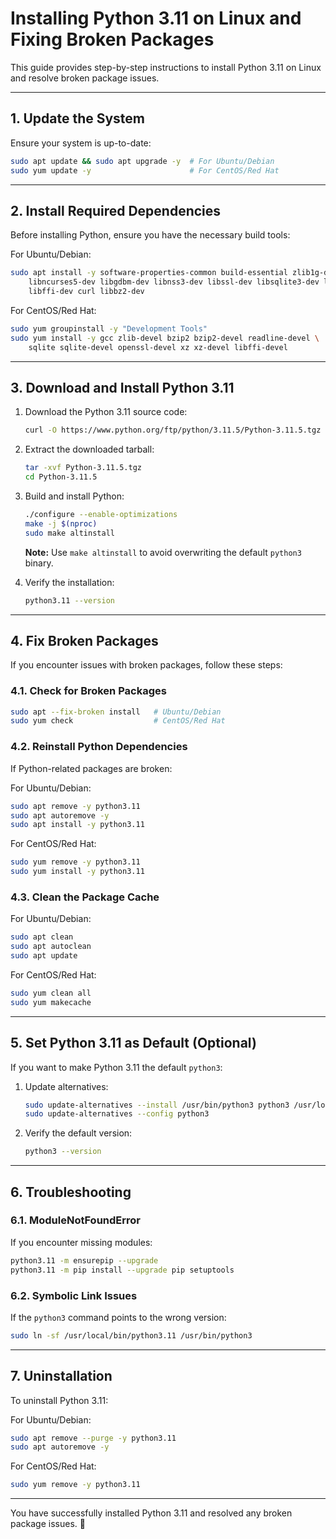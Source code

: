# Installing Python 3.11 on Linux and Fixing Broken Packages

This guide provides step-by-step instructions to install Python 3.11 on Linux and resolve broken package issues.

---

## **1. Update the System**
Ensure your system is up-to-date:
```bash
sudo apt update && sudo apt upgrade -y  # For Ubuntu/Debian
sudo yum update -y                      # For CentOS/Red Hat
```

---

## **2. Install Required Dependencies**
Before installing Python, ensure you have the necessary build tools:

For Ubuntu/Debian:
```bash
sudo apt install -y software-properties-common build-essential zlib1g-dev \
    libncurses5-dev libgdbm-dev libnss3-dev libssl-dev libsqlite3-dev libreadline-dev \
    libffi-dev curl libbz2-dev
```

For CentOS/Red Hat:
```bash
sudo yum groupinstall -y "Development Tools"
sudo yum install -y gcc zlib-devel bzip2 bzip2-devel readline-devel \
    sqlite sqlite-devel openssl-devel xz xz-devel libffi-devel
```

---

## **3. Download and Install Python 3.11**

1. Download the Python 3.11 source code:
   ```bash
   curl -O https://www.python.org/ftp/python/3.11.5/Python-3.11.5.tgz
   ```

2. Extract the downloaded tarball:
   ```bash
   tar -xvf Python-3.11.5.tgz
   cd Python-3.11.5
   ```

3. Build and install Python:
   ```bash
   ./configure --enable-optimizations
   make -j $(nproc)
   sudo make altinstall
   ```
   **Note:** Use `make altinstall` to avoid overwriting the default `python3` binary.

4. Verify the installation:
   ```bash
   python3.11 --version
   ```

---

## **4. Fix Broken Packages**

If you encounter issues with broken packages, follow these steps:

### **4.1. Check for Broken Packages**
```bash
sudo apt --fix-broken install   # Ubuntu/Debian
sudo yum check                  # CentOS/Red Hat
```

### **4.2. Reinstall Python Dependencies**
If Python-related packages are broken:

For Ubuntu/Debian:
```bash
sudo apt remove -y python3.11
sudo apt autoremove -y
sudo apt install -y python3.11
```

For CentOS/Red Hat:
```bash
sudo yum remove -y python3.11
sudo yum install -y python3.11
```

### **4.3. Clean the Package Cache**

For Ubuntu/Debian:
```bash
sudo apt clean
sudo apt autoclean
sudo apt update
```

For CentOS/Red Hat:
```bash
sudo yum clean all
sudo yum makecache
```

---

## **5. Set Python 3.11 as Default (Optional)**

If you want to make Python 3.11 the default `python3`:

1. Update alternatives:
   ```bash
   sudo update-alternatives --install /usr/bin/python3 python3 /usr/local/bin/python3.11 1
   sudo update-alternatives --config python3
   ```

2. Verify the default version:
   ```bash
   python3 --version
   ```

---

## **6. Troubleshooting**

### **6.1. ModuleNotFoundError**
If you encounter missing modules:
```bash
python3.11 -m ensurepip --upgrade
python3.11 -m pip install --upgrade pip setuptools
```

### **6.2. Symbolic Link Issues**
If the `python3` command points to the wrong version:
```bash
sudo ln -sf /usr/local/bin/python3.11 /usr/bin/python3
```

---

## **7. Uninstallation**

To uninstall Python 3.11:

For Ubuntu/Debian:
```bash
sudo apt remove --purge -y python3.11
sudo apt autoremove -y
```

For CentOS/Red Hat:
```bash
sudo yum remove -y python3.11
```

---

You have successfully installed Python 3.11 and resolved any broken package issues. 🎉
